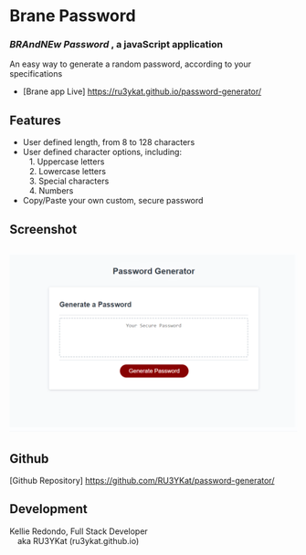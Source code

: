 # Brane Password

### _BRAndNEw Password_ , a javaScript application

An easy way to generate a random password, according to your specifications

- [Brane app Live] https://ru3ykat.github.io/password-generator/

## Features

- User defined length, from 8 to 128 characters
- User defined character options, including:<br>
  &ensp; 1. Uppercase letters<br>
  &ensp; 2. Lowercase letters<br>
  &ensp; 3. Special characters<br>
  &ensp; 4. Numbers<br>
- Copy/Paste your own custom, secure password

## Screenshot

## ![Brane - index.html](https://github.com/RU3YKat/password-generator/blob/main/assets/images/screencapture-password-generator-091221.png)

## Github

[Github Repository] https://github.com/RU3YKat/password-generator/

## Development

Kellie Redondo, Full Stack Developer<br>
&ensp;&ensp;aka RU3YKat (ru3ykat.github.io)
